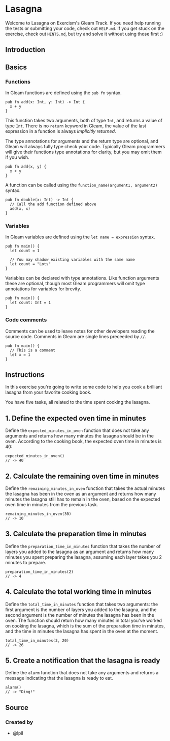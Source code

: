 # Lasagna

Welcome to Lasagna on Exercism's Gleam Track.
If you need help running the tests or submitting your code, check out `HELP.md`.
If you get stuck on the exercise, check out `HINTS.md`, but try and solve it without using those first :)

## Introduction

## Basics

### Functions

In Gleam functions are defined using the `pub fn` syntax.

```gleam
pub fn add(x: Int, y: Int) -> Int {
  x + y
}
```

This function takes two arguments, both of type `Int`, and returns a value of type `Int`. There is no `return` keyword in Gleam, the value of the last expression in a function is always _implicitly returned_.

The type annotations for arguments and the return type are optional, and Gleam will always fully type check your code. Typically Gleam programmers will give their functions type annotations for clarity, but you may omit them if you wish.

```gleam
pub fn add(x, y) {
  x + y
}
```

A function can be called using the `function_name(argument1, argument2)` syntax.

```gleam
pub fn double(x: Int) -> Int {
  // Call the add function defined above
  add(x, x)
}
```

### Variables

In Gleam variables are defined using the `let name = expression` syntax.

```gleam
pub fn main() {
  let count = 1

  // You may shadow existing variables with the same name
  let count = "Lots"
}
```

Variables can be declared with type annotations. Like function arguments these are optional, though most Gleam programmers will omit type annotations for variables for brevity.

```gleam
pub fn main() {
  let count: Int = 1
}
```

### Code comments

Comments can be used to leave notes for other developers reading the source code. Comments in Gleam are single lines preceeded by `//`.

```gleam
pub fn main() {
  // This is a comment
  let x = 1
}
```

## Instructions

In this exercise you're going to write some code to help you cook a brilliant lasagna from your favorite cooking book.

You have five tasks, all related to the time spent cooking the lasagna.

## 1. Define the expected oven time in minutes

Define the `expected_minutes_in_oven` function that does not take any arguments and returns how many minutes the lasagna should be in the oven. According to the cooking book, the expected oven time in minutes is 40:

```gleam
expected_minutes_in_oven()
// -> 40
```

## 2. Calculate the remaining oven time in minutes

Define the `remaining_minutes_in_oven` function that takes the actual minutes the lasagna has been in the oven as an argument and returns how many minutes the lasagna still has to remain in the oven, based on the expected oven time in minutes from the previous task.

```gleam
remaining_minutes_in_oven(30)
// -> 10
```

## 3. Calculate the preparation time in minutes

Define the `preparation_time_in_minutes` function that takes the number of layers you added to the lasagna as an argument and returns how many minutes you spent preparing the lasagna, assuming each layer takes you 2 minutes to prepare.

```gleam
preparation_time_in_minutes(2)
// -> 4
```

## 4. Calculate the total working time in minutes

Define the `total_time_in_minutes` function that takes two arguments: the first argument is the number of layers you added to the lasagna, and the second argument is the number of minutes the lasagna has been in the oven. The function should return how many minutes in total you've worked on cooking the lasagna, which is the sum of the preparation time in minutes, and the time in minutes the lasagna has spent in the oven at the moment.

```gleam
total_time_in_minutes(3, 20)
// -> 26
```

## 5. Create a notification that the lasagna is ready

Define the `alarm` function that does not take any arguments and returns a message indicating that the lasagna is ready to eat.

```gleam
alarm()
// -> "Ding!"
```

## Source

### Created by

- @lpil
